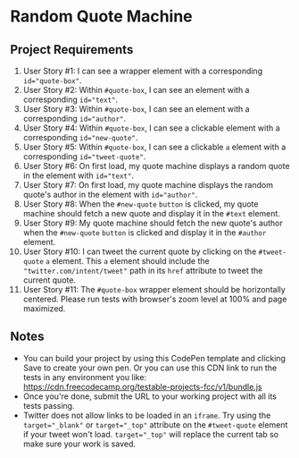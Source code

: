 
# Random Quote Machine
## Project Requirements

1. User Story #1: I can see a wrapper element with a corresponding `id="quote-box"`.
2. User Story #2: Within `#quote-box`, I can see an element with a corresponding `id="text"`.
3. User Story #3: Within `#quote-box`, I can see an element with a corresponding `id="author"`.
4. User Story #4: Within `#quote-box`, I can see a clickable element with a corresponding `id="new-quote"`.
5. User Story #5: Within `#quote-box`, I can see a clickable `a` element with a corresponding `id="tweet-quote"`.
6. User Story #6: On first load, my quote machine displays a random quote in the element with `id="text"`.
7. User Story #7: On first load, my quote machine displays the random quote's author in the element with `id="author"`.
8. User Story #8: When the `#new-quote` `button` is clicked, my quote machine should fetch a new quote and display it in the `#text` element.
9. User Story #9: My quote machine should fetch the new quote's author when the `#new-quote` `button` is clicked and display it in the `#author` element.
10. User Story #10: I can tweet the current quote by clicking on the `#tweet-quote` `a` element. This `a` element should include the `"twitter.com/intent/tweet"` path in its `href` attribute to tweet the current quote.
11. User Story #11: The `#quote-box` wrapper element should be horizontally centered. Please run tests with browser's zoom level at 100% and page maximized.

## Notes

- You can build your project by using this CodePen template and clicking Save to create your own pen. Or you can use this CDN link to run the tests in any environment you like: https://cdn.freecodecamp.org/testable-projects-fcc/v1/bundle.js
- Once you're done, submit the URL to your working project with all its tests passing.
- Twitter does not allow links to be loaded in an `iframe`. Try using the `target="_blank"` or `target="_top"` attribute on the `#tweet-quote` element if your tweet won't load. `target="_top"` will replace the current tab so make sure your work is saved.
